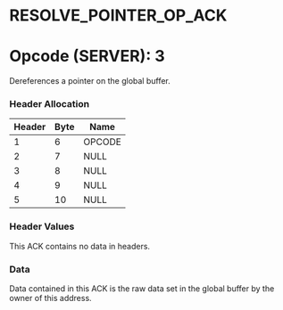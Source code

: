 # RESOLVE_POINTER_OP_ACK
# Opcode (SERVER): 3

Dereferences a pointer on the global buffer.

### Header Allocation
| Header | Byte | Name   |
|--------|------|--------|
| 1      | 6    | OPCODE |
| 2      | 7    | NULL   |
| 3      | 8    | NULL   |
| 4      | 9    | NULL   |
| 5      | 10   | NULL   |

### Header Values

This ACK contains no data in headers.

### Data

Data contained in this ACK is the raw data set in the global buffer by the owner of this address.